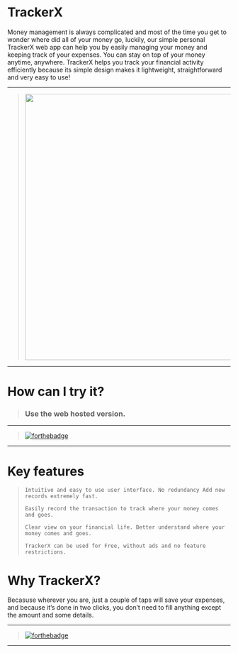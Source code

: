 # TrackerX

Money management is always complicated and most of the time you get to wonder where did all of your money go, luckily, our simple personal TrackerX web app can help you by easily managing your money and keeping track of your expenses. You can stay on top of your money anytime, anywhere. TrackerX helps you track your financial activity efficiently because its simple design makes it lightweight, straightforward and very easy to use! 

---

> <img src="https://images.unsplash.com/photo-1575472782454-230f8dd14bd7?ixlib=rb-1.2.1&auto=format&fit=crop&w=1050&q=80" width="600"  />

---

# How can I try it?

> ### Use the web hosted version.

---

> [![forthebadge](https://forthebadge.com/images/badges/check-it-out.svg)](https://debugleader.github.io/TrackerX)

---

# Key features
> ```
> Intuitive and easy to use user interface. No redundancy Add new records extremely fast.
> ```
> ```
> Easily record the transaction to track where your money comes and goes.
> ```
> ```
> Clear view on your financial life. Better understand where your money comes and goes.
> ```
> ```
> TrackerX can be used for Free, without ads and no feature restrictions.
> ```

# Why TrackerX?

Becasuse wherever you are, just a couple of taps will save your expenses, and because it’s done in two clicks, you don’t need to fill anything except the amount and some details.
 
---

> [![forthebadge](https://forthebadge.com/images/badges/built-with-love.svg)](https://debugleader.github.io)

---
